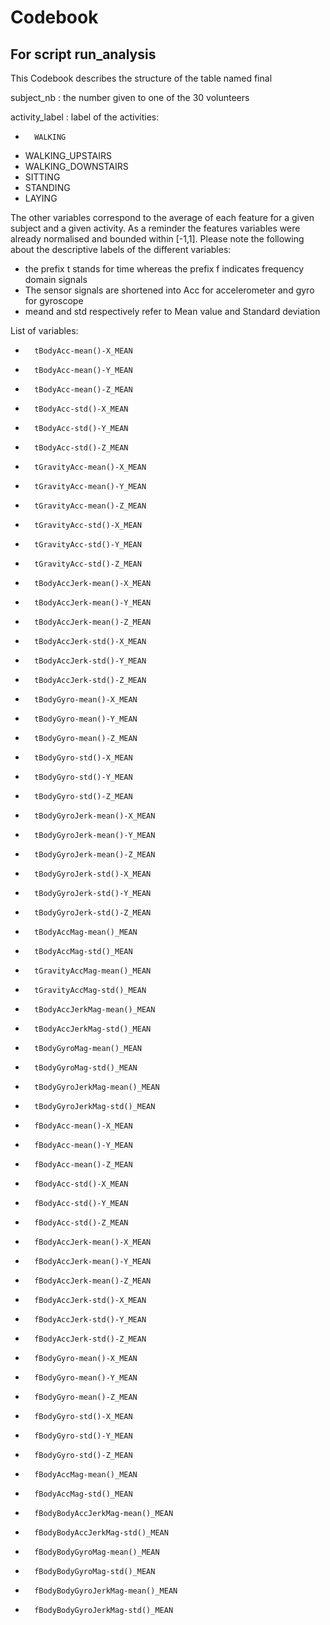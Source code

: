# Codebook
## For script run_analysis


This Codebook describes the structure of the table named final

subject_nb : the number given to one of the 30 volunteers

activity_label : label of the activities:
-       WALKING
-	WALKING_UPSTAIRS
-	WALKING_DOWNSTAIRS
-	SITTING
-	STANDING
-	LAYING

The other variables correspond to the average of each feature for a given subject and a given activity. 
As a reminder the features variables were already normalised and bounded within [-1,1].
Please note the following about the descriptive labels of the different variables:
- the prefix t stands for time whereas the prefix f indicates frequency domain signals
- The sensor signals are shortened into Acc for accelerometer and gyro for gyroscope
- meand and std respectively refer to Mean value and Standard deviation

List of variables:
-       tBodyAcc-mean()-X_MEAN
-       tBodyAcc-mean()-Y_MEAN
-       tBodyAcc-mean()-Z_MEAN
-       tBodyAcc-std()-X_MEAN
-       tBodyAcc-std()-Y_MEAN
-       tBodyAcc-std()-Z_MEAN
-       tGravityAcc-mean()-X_MEAN
-       tGravityAcc-mean()-Y_MEAN
-       tGravityAcc-mean()-Z_MEAN
-       tGravityAcc-std()-X_MEAN
-       tGravityAcc-std()-Y_MEAN
-       tGravityAcc-std()-Z_MEAN
-       tBodyAccJerk-mean()-X_MEAN
-       tBodyAccJerk-mean()-Y_MEAN
-       tBodyAccJerk-mean()-Z_MEAN
-       tBodyAccJerk-std()-X_MEAN
-       tBodyAccJerk-std()-Y_MEAN
-       tBodyAccJerk-std()-Z_MEAN
-       tBodyGyro-mean()-X_MEAN
-       tBodyGyro-mean()-Y_MEAN
-       tBodyGyro-mean()-Z_MEAN
-       tBodyGyro-std()-X_MEAN
-       tBodyGyro-std()-Y_MEAN
-       tBodyGyro-std()-Z_MEAN
-       tBodyGyroJerk-mean()-X_MEAN
-       tBodyGyroJerk-mean()-Y_MEAN
-       tBodyGyroJerk-mean()-Z_MEAN
-       tBodyGyroJerk-std()-X_MEAN
-       tBodyGyroJerk-std()-Y_MEAN
-       tBodyGyroJerk-std()-Z_MEAN
-       tBodyAccMag-mean()_MEAN
-       tBodyAccMag-std()_MEAN
-       tGravityAccMag-mean()_MEAN
-       tGravityAccMag-std()_MEAN
-       tBodyAccJerkMag-mean()_MEAN
-       tBodyAccJerkMag-std()_MEAN
-       tBodyGyroMag-mean()_MEAN
-       tBodyGyroMag-std()_MEAN
-       tBodyGyroJerkMag-mean()_MEAN
-       tBodyGyroJerkMag-std()_MEAN
-       fBodyAcc-mean()-X_MEAN
-       fBodyAcc-mean()-Y_MEAN
-       fBodyAcc-mean()-Z_MEAN
-       fBodyAcc-std()-X_MEAN
-       fBodyAcc-std()-Y_MEAN
-       fBodyAcc-std()-Z_MEAN
-       fBodyAccJerk-mean()-X_MEAN
-       fBodyAccJerk-mean()-Y_MEAN
-       fBodyAccJerk-mean()-Z_MEAN
-       fBodyAccJerk-std()-X_MEAN
-       fBodyAccJerk-std()-Y_MEAN
-       fBodyAccJerk-std()-Z_MEAN
-       fBodyGyro-mean()-X_MEAN
-       fBodyGyro-mean()-Y_MEAN
-       fBodyGyro-mean()-Z_MEAN
-       fBodyGyro-std()-X_MEAN
-       fBodyGyro-std()-Y_MEAN
-       fBodyGyro-std()-Z_MEAN
-       fBodyAccMag-mean()_MEAN
-       fBodyAccMag-std()_MEAN
-       fBodyBodyAccJerkMag-mean()_MEAN
-       fBodyBodyAccJerkMag-std()_MEAN
-       fBodyBodyGyroMag-mean()_MEAN
-       fBodyBodyGyroMag-std()_MEAN
-       fBodyBodyGyroJerkMag-mean()_MEAN
-       fBodyBodyGyroJerkMag-std()_MEAN
